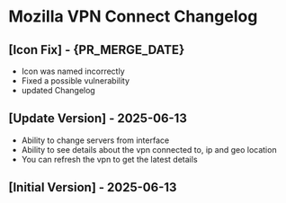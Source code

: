 # Mozilla VPN Connect Changelog

## [Icon Fix] - {PR_MERGE_DATE}
- Icon was named incorrectly
- Fixed a possible vulnerability
- updated Changelog

## [Update Version] - 2025-06-13

- Ability to change servers from interface
- Ability to see details about the vpn connected to, ip and geo location
- You can refresh the vpn to get the latest details

## [Initial Version] - 2025-06-13
